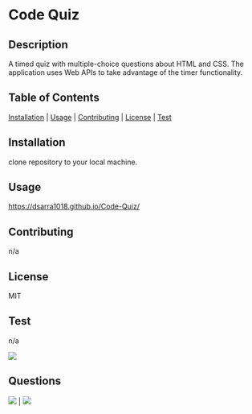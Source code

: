 # Code Quiz

## Description
            
A timed quiz with multiple-choice questions about HTML and CSS. The application uses Web APIs to take advantage of the timer functionality.
            
## Table of Contents
            
[Installation](#Installation) | [Usage](#Usage) | [Contributing](#Contributing) | [License](#License) | [Test](#Test)
            
        
## Installation
            
clone repository to your local machine.
            
## Usage
            
https://dsarra1018.github.io/Code-Quiz/
            
            
## Contributing
            
n/a
            
## License
            
MIT
        
## Test

n/a
        
![](https://avatars1.githubusercontent.com/u/46734800?v=4&s=200)
            
## Questions
            
[![](https://img.shields.io/badge/gitHub-dsarra1018-blue?style=plastic)](https://www.github.com/dsarra1018) | 
[![](https://img.shields.io/badge/email-adriansarra18@gmail.com-purple?style=plastic)](mailto:adriansarra18@gmail.com)